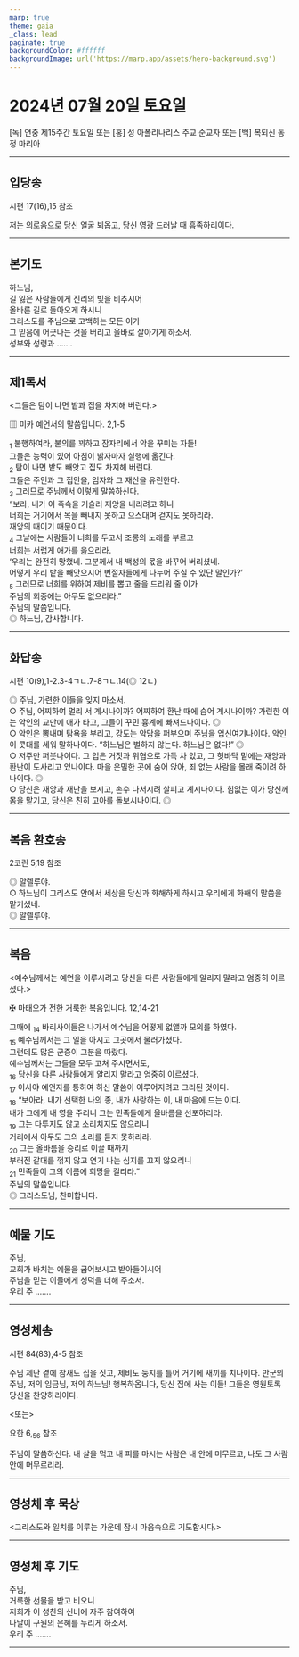 ```yaml
---
marp: true
theme: gaia
_class: lead
paginate: true
backgroundColor: #ffffff
backgroundImage: url('https://marp.app/assets/hero-background.svg')
---
```


# 2024년 07월 20일 토요일

[녹] 연중 제15주간 토요일 또는 [홍] 성 아폴리나리스 주교 순교자 또는 [백] 복되신 동정 마리아  




---

## 입당송

시편 17(16),15 참조

저는 의로움으로 당신 얼굴 뵈옵고, 당신 영광 드러날 때 흡족하리이다.  
  


---

## 본기도

하느님,  
길 잃은 사람들에게 진리의 빛을 비추시어  
올바른 길로 돌아오게 하시니  
그리스도를 주님으로 고백하는 모든 이가  
그 믿음에 어긋나는 것을 버리고 올바로 살아가게 하소서.  
성부와 성령과 …….  
  


---

## 제1독서

<그들은 탐이 나면 밭과 집을 차지해 버린다.>

▥ 미카 예언서의 말씀입니다. 2,1-5

<sub>1</sub> 불행하여라, 불의를 꾀하고 잠자리에서 악을 꾸미는 자들!  
그들은 능력이 있어 아침이 밝자마자 실행에 옮긴다.  
<sub>2</sub> 탐이 나면 밭도 빼앗고 집도 차지해 버린다.  
그들은 주인과 그 집안을, 임자와 그 재산을 유린한다.  
<sub>3</sub> 그러므로 주님께서 이렇게 말씀하신다.  
“보라, 내가 이 족속을 거슬러 재앙을 내리려고 하니  
너희는 거기에서 목을 빼내지 못하고 으스대며 걷지도 못하리라.  
재앙의 때이기 때문이다.  
<sub>4</sub> 그날에는 사람들이 너희를 두고서 조롱의 노래를 부르고  
너희는 서럽게 애가를 읊으리라.  
‘우리는 완전히 망했네. 그분께서 내 백성의 몫을 바꾸어 버리셨네.  
어떻게 우리 밭을 빼앗으시어 변절자들에게 나누어 주실 수 있단 말인가?’  
<sub>5</sub> 그러므로 너희를 위하여 제비를 뽑고 줄을 드리워 줄 이가  
주님의 회중에는 아무도 없으리라.”  
주님의 말씀입니다.  
◎ 하느님, 감사합니다.  
  


---

## 화답송

시편 10(9),1-2.3-4ㄱㄴ.7-8ㄱㄴ.14(◎ 12ㄴ)

◎ 주님, 가련한 이들을 잊지 마소서.  
○ 주님, 어찌하여 멀리 서 계시나이까? 어찌하여 환난 때에 숨어 계시나이까? 가련한 이는 악인의 교만에 애가 타고, 그들이 꾸민 흉계에 빠져드나이다. ◎  
○ 악인은 뽐내며 탐욕을 부리고, 강도는 악담을 퍼부으며 주님을 업신여기나이다. 악인이 콧대를 세워 말하나이다. “하느님은 벌하지 않는다. 하느님은 없다!” ◎  
○ 저주만 퍼붓나이다. 그 입은 거짓과 위협으로 가득 차 있고, 그 혓바닥 밑에는 재앙과 환난이 도사리고 있나이다. 마을 은밀한 곳에 숨어 앉아, 죄 없는 사람을 몰래 죽이려 하나이다. ◎  
○ 당신은 재앙과 재난을 보시고, 손수 나서시려 살피고 계시나이다. 힘없는 이가 당신께 몸을 맡기고, 당신은 친히 고아를 돌보시나이다. ◎  
  


---

## 복음 환호송

2코린 5,19 참조

◎ 알렐루야.  
○ 하느님이 그리스도 안에서 세상을 당신과 화해하게 하시고 우리에게 화해의 말씀을 맡기셨네.  
◎ 알렐루야.  
  


---

## 복음

<예수님께서는 예언을 이루시려고 당신을 다른 사람들에게 알리지 말라고 엄중히 이르셨다.>

✠ 마태오가 전한 거룩한 복음입니다. 12,14-21

그때에 <sub>14</sub> 바리사이들은 나가서 예수님을 어떻게 없앨까 모의를 하였다.  
<sub>15</sub> 예수님께서는 그 일을 아시고 그곳에서 물러가셨다.  
그런데도 많은 군중이 그분을 따랐다.  
예수님께서는 그들을 모두 고쳐 주시면서도,  
<sub>16</sub> 당신을 다른 사람들에게 알리지 말라고 엄중히 이르셨다.  
<sub>17</sub> 이사야 예언자를 통하여 하신 말씀이 이루어지려고 그리된 것이다.  
<sub>18</sub> “보아라, 내가 선택한 나의 종, 내가 사랑하는 이, 내 마음에 드는 이다.  
내가 그에게 내 영을 주리니 그는 민족들에게 올바름을 선포하리라.  
<sub>19</sub> 그는 다투지도 않고 소리치지도 않으리니  
거리에서 아무도 그의 소리를 듣지 못하리라.  
<sub>20</sub> 그는 올바름을 승리로 이끌 때까지  
부러진 갈대를 꺾지 않고 연기 나는 심지를 끄지 않으리니  
<sub>21</sub> 민족들이 그의 이름에 희망을 걸리라.”  
주님의 말씀입니다.  
◎ 그리스도님, 찬미합니다.  
  


---

## 예물 기도

주님,  
교회가 바치는 예물을 굽어보시고 받아들이시어  
주님을 믿는 이들에게 성덕을 더해 주소서.  
우리 주 …….  
  


---

## 영성체송

시편 84(83),4-5 참조

주님 제단 곁에 참새도 집을 짓고, 제비도 둥지를 틀어 거기에 새끼를 치나이다. 만군의 주님, 저의 임금님, 저의 하느님! 행복하옵니다, 당신 집에 사는 이들! 그들은 영원토록 당신을 찬양하리이다.  
  
<또는>  
  
요한 6,<sub>56</sub> 참조  
  
주님이 말씀하신다. 내 살을 먹고 내 피를 마시는 사람은 내 안에 머무르고, 나도 그 사람 안에 머무르리라.  


---

## 영성체 후 묵상

<그리스도와 일치를 이루는 가운데 잠시 마음속으로 기도합시다.>  


---

## 영성체 후 기도

주님,  
거룩한 선물을 받고 비오니  
저희가 이 성찬의 신비에 자주 참여하여  
나날이 구원의 은혜를 누리게 하소서.  
우리 주 …….  
  


---